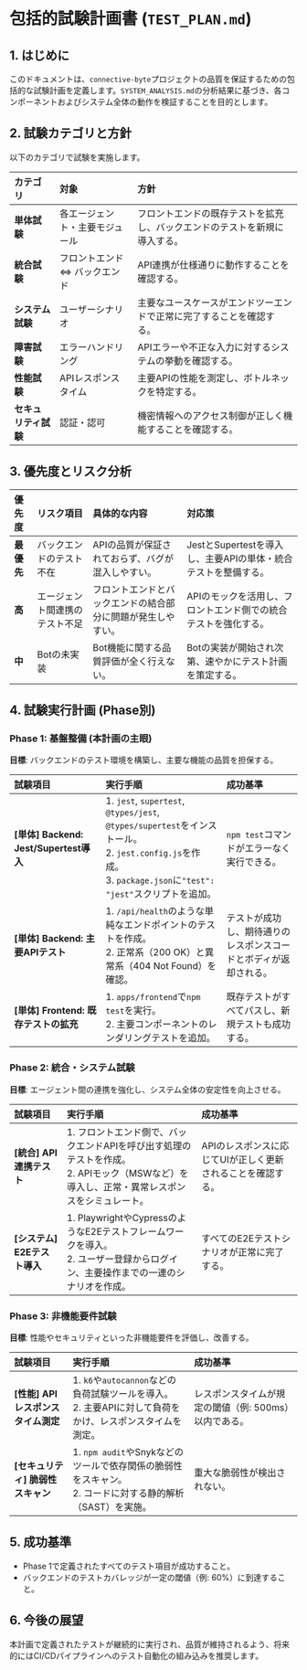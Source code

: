 # 包括的試験計画書 (`TEST_PLAN.md`)

## 1. はじめに

このドキュメントは、`connective-byte`プロジェクトの品質を保証するための包括的な試験計画を定義します。`SYSTEM_ANALYSIS.md`の分析結果に基づき、各コンポーネントおよびシステム全体の動作を検証することを目的とします。

## 2. 試験カテゴリと方針

以下のカテゴリで試験を実施します。

| カテゴリ | 対象 | 方針 |
| :--- | :--- | :--- |
| **単体試験** | 各エージェント・主要モジュール | フロントエンドの既存テストを拡充し、バックエンドのテストを新規に導入する。 |
| **統合試験** | フロントエンド ⇔ バックエンド | API連携が仕様通りに動作することを確認する。 |
| **システム試験** | ユーザーシナリオ | 主要なユースケースがエンドツーエンドで正常に完了することを確認する。 |
| **障害試験** | エラーハンドリング | APIエラーや不正な入力に対するシステムの挙動を確認する。 |
| **性能試験** | APIレスポンスタイム | 主要APIの性能を測定し、ボトルネックを特定する。 |
| **セキュリティ試験**| 認証・認可 | 機密情報へのアクセス制御が正しく機能することを確認する。 |

## 3. 優先度とリスク分析

| 優先度 | リスク項目 | 具体的な内容 | 対応策 |
| :--- | :--- | :--- | :--- |
| **最優先** | バックエンドのテスト不在 | APIの品質が保証されておらず、バグが混入しやすい。 | JestとSupertestを導入し、主要APIの単体・統合テストを整備する。 |
| **高** | エージェント間連携のテスト不足 | フロントエンドとバックエンドの結合部分に問題が発生しやすい。 | APIのモックを活用し、フロントエンド側での統合テストを強化する。 |
| **中** | Botの未実装 | Bot機能に関する品質評価が全く行えない。 | Botの実装が開始され次第、速やかにテスト計画を策定する。 |

## 4. 試験実行計画 (Phase別)

### Phase 1: 基盤整備 (本計画の主眼)

**目標**: バックエンドのテスト環境を構築し、主要な機能の品質を担保する。

| 試験項目 | 実行手順 | 成功基準 |
| :--- | :--- | :--- |
| **[単体] Backend: Jest/Supertest導入** | 1. `jest`, `supertest`, `@types/jest`, `@types/supertest`をインストール。<br>2. `jest.config.js`を作成。<br>3. `package.json`に`"test": "jest"`スクリプトを追加。 | `npm test`コマンドがエラーなく実行できる。 |
| **[単体] Backend: 主要APIテスト** | 1. `/api/health`のような単純なエンドポイントのテストを作成。<br>2. 正常系（200 OK）と異常系（404 Not Found）を確認。 | テストが成功し、期待通りのレスポンスコードとボディが返却される。 |
| **[単体] Frontend: 既存テストの拡充** | 1. `apps/frontend`で`npm test`を実行。<br>2. 主要コンポーネントのレンダリングテストを追加。 | 既存テストがすべてパスし、新規テストも成功する。 |

### Phase 2: 統合・システム試験

**目標**: エージェント間の連携を強化し、システム全体の安定性を向上させる。

| 試験項目 | 実行手順 | 成功基準 |
| :--- | :--- | :--- |
| **[統合] API連携テスト** | 1. フロントエンド側で、バックエンドAPIを呼び出す処理のテストを作成。<br>2. APIモック（MSWなど）を導入し、正常・異常レスポンスをシミュレート。 | APIのレスポンスに応じてUIが正しく更新されることを確認する。 |
| **[システム] E2Eテスト導入** | 1. PlaywrightやCypressのようなE2Eテストフレームワークを導入。<br>2. ユーザー登録からログイン、主要操作までの一連のシナリオを作成。 | すべてのE2Eテストシナリオが正常に完了する。 |

### Phase 3: 非機能要件試験

**目標**: 性能やセキュリティといった非機能要件を評価し、改善する。

| 試験項目 | 実行手順 | 成功基準 |
| :--- | :--- | :--- |
| **[性能] APIレスポンスタイム測定** | 1. `k6`や`autocannon`などの負荷試験ツールを導入。<br>2. 主要APIに対して負荷をかけ、レスポンスタイムを測定。 | レスポンスタイムが規定の閾値（例: 500ms）以内である。 |
| **[セキュリティ] 脆弱性スキャン** | 1. `npm audit`やSnykなどのツールで依存関係の脆弱性をスキャン。<br>2. コードに対する静的解析（SAST）を実施。 | 重大な脆弱性が検出されない。 |

## 5. 成功基準

- Phase 1で定義されたすべてのテスト項目が成功すること。
- バックエンドのテストカバレッジが一定の閾値（例: 60%）に到達すること。

## 6. 今後の展望

本計画で定義されたテストが継続的に実行され、品質が維持されるよう、将来的にはCI/CDパイプラインへのテスト自動化の組み込みを推奨します。

